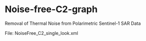 # Noise-free-C2-graph
Removal of Thermal Noise from Polarimetric Sentinel-1 SAR Data

File: NoiseFree_C2_single_look.xml
